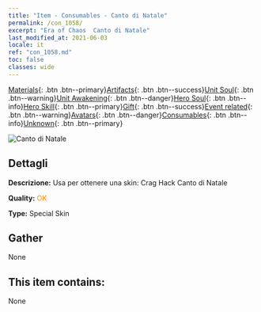 ```yaml
---
title: "Item - Consumables - Canto di Natale"
permalink: /con_1058/
excerpt: "Era of Chaos  Canto di Natale"
last_modified_at: 2021-06-03
locale: it
ref: "con_1058.md"
toc: false
classes: wide
---
```

 [Materials](/ItemsIT/){: .btn .btn--primary}[Artifacts](/ItemsIT/Artifacts/){: .btn .btn--success}[Unit Soul](/ItemsIT/UnitSoul/){: .btn .btn--warning}[Unit Awakening](/ItemsIT/UnitAwakening/){: .btn .btn--danger}[Hero Soul](/ItemsIT/HeroSoul/){: .btn .btn--info}[Hero Skill](/ItemsIT/HeroSkill/){: .btn .btn--primary}[Gift](/ItemsIT/Gift/){: .btn .btn--success}[Event related](/ItemsIT/Events/){: .btn .btn--warning}[Avatars](/ItemsIT/Avatars/){: .btn .btn--danger}[Consumables](/ItemsIT/Consumables/){: .btn .btn--info}[Unknown](/ItemsIT/Unknown/){: .btn .btn--primary}

 ![Canto di Natale](/images/h/h_CragHack7.jpg)

## Dettagli
 **Descrizione:** Usa per ottenere una skin: Crag Hack Canto di Natale

 **Quality:** <span style="color: #FF8C00">OK</span>

 **Type:** Special Skin

## Gather

  None

## This item contains:

  None

